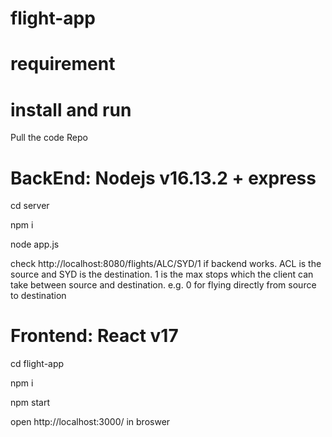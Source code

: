 # flight-app

# requirement

# install and run
Pull the code Repo

# BackEnd: Nodejs v16.13.2 + express
cd server

npm i

node app.js

check http://localhost:8080/flights/ALC/SYD/1 if backend works.
ACL is the source and SYD is the destination. 1 is the max stops 
which the client can take between source and destination. 
e.g. 0 for flying directly from source to destination

# Frontend: React v17
cd flight-app

npm i

npm start

open http://localhost:3000/ in broswer

